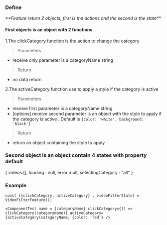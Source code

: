 ### **Define**

_**Feature return 2 objects, first is the actions and the second is the state_**


#### **First objects is an object with 2 functions**

1.The clickCategory function is the action to change the category
> Parameters

+ receive only parameter is a categoryName string

> Return

+ no data return

2.The activeCategory function use to apply a style if the category is active

> Paremeters

+ receive first parameter is a categoryName string  
+ [options] receive second parameter is an object with the style to apply if the category is active . Default is
  `{color: 'white', background: 'black'}`

> Return

+ return an object containing the style to apply

### **Second object is an object contain 4 states with property default**

{
  videos:[],
  loading : null, 
  error :null, 
  selectingCategory : "all"
}

### **Example**

`const [{clickCategory, activeCategory} , videoFilterState] = VideoFilterFeature();`

`<ComponentTest
name = {categoryName}
clickCategory={() => clickCategory(categoryName)}
activeCategory={activeCategory(categoryName, {color: 'red'}
/>`

